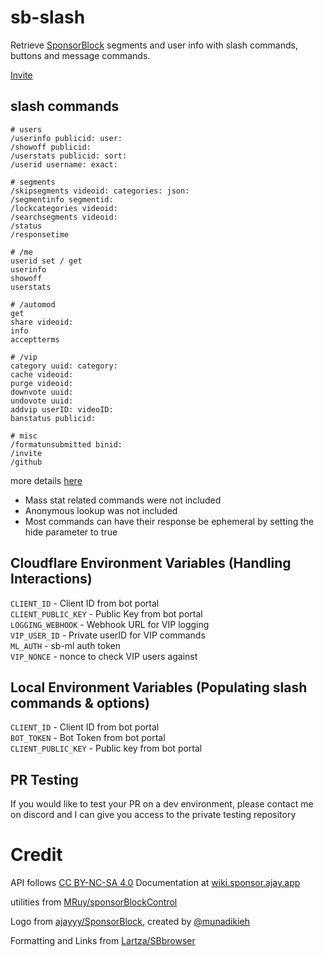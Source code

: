# sb-slash
Retrieve [SponsorBlock](https://github.com/ajayyy/SponsorBlock) segments and user info with slash commands, buttons and message commands.

[Invite](https://sb-slash.mchang.workers.dev/invite)

## slash commands
```
# users
/userinfo publicid: user:
/showoff publicid:
/userstats publicid: sort:
/userid username: exact:

# segments
/skipsegments videoid: categories: json:
/segmentinfo segmentid:
/lockcategories videoid:
/searchsegments videoid:
/status
/responsetime

# /me
userid set / get
userinfo
showoff
userstats

# /automod
get
share videoid:
info
acceptterms

# /vip
category uuid: category:
cache videoid:
purge videoid:
downvote uuid:
undovote uuid:
addvip userID: videoID:
banstatus publicid:

# misc
/formatunsubmitted binid:
/invite
/github
```
more details [here](./docs/commands.md)

- Mass stat related commands were not included  
- Anonymous lookup was not included
- Most commands can have their response be ephemeral by setting the hide parameter to true

## Cloudflare Environment Variables (Handling Interactions)
`CLIENT_ID` - Client ID from bot portal  
`CLIENT_PUBLIC_KEY` - Public Key from bot portal  
`LOGGING_WEBHOOK` - Webhook URL for VIP logging  
`VIP_USER_ID` - Private userID for VIP commands  
`ML_AUTH` - sb-ml auth token  
`VIP_NONCE` - nonce to check VIP users against

## Local Environment Variables (Populating slash commands & options)
`CLIENT_ID` - Client ID from bot portal  
`BOT_TOKEN` - Bot Token from bot portal  
`CLIENT_PUBLIC_KEY` - Public key from bot portal

## PR Testing
If you would like to test your PR on a dev environment, please contact me on discord and I can give you access to the private testing repository

# Credit
API follows [CC BY-NC-SA 4.0](https://creativecommons.org/licenses/by-nc-sa/4.0/) Documentation at [wiki.sponsor.ajay.app](https://wiki.sponsor.ajay.app/index.php/API_Docs)

utilities from [MRuy/sponsorBlockControl](https://github.com/MRuy/sponsorBlockControl/blob/master/src/utils.js)

Logo from [ajayyy/SponsorBlock](https://github.com/ajayyy/SponsorBlock/tree/master/public/icons), created by [@munadikieh](https://github.com/munadikieh)

Formatting and Links from [Lartza/SBbrowser](https://github.com/Lartza/SBbrowser)

